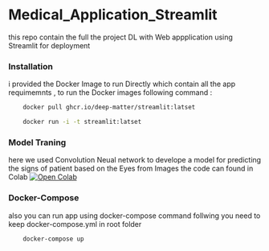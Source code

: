 # Medical_Application_Streamlit
this repo contain the full the project DL with Web appplication using Streamlit for deployment 

### Installation 

i provided the Docker Image to run Directly which contain all the app requimemnts ,
to run the Docker images following command :

```sh 
    docker pull ghcr.io/deep-matter/streamlit:latset 
```
```sh
    docker run -i -t streamlit:latset
```
### Model Traning 

here we used Convolution Neual network to develope a model for predicting the signs of patient based on the Eyes from Images the code can found in Colab [![Open Colab](https://colab.research.google.com/assets/colab-badge.svg)](https://colab.research.google.com/drive/1o7USeyjTLjmgjjGXkQLt96HYNAbc_r7j)

### Docker-Compose 

also you can run app using docker-compose command follwing you need to keep docker-compose.yml in root folder 

```sh
    docker-compose up 
```


